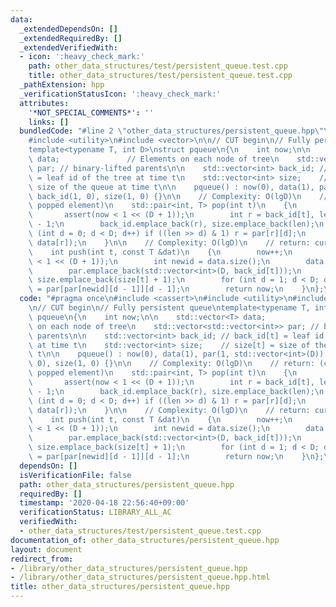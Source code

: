 ```yaml
---
data:
  _extendedDependsOn: []
  _extendedRequiredBy: []
  _extendedVerifiedWith:
  - icon: ':heavy_check_mark:'
    path: other_data_structures/test/persistent_queue.test.cpp
    title: other_data_structures/test/persistent_queue.test.cpp
  _pathExtension: hpp
  _verificationStatusIcon: ':heavy_check_mark:'
  attributes:
    '*NOT_SPECIAL_COMMENTS*': ''
    links: []
  bundledCode: "#line 2 \"other_data_structures/persistent_queue.hpp\"\n#include <cassert>\n\
    #include <utility>\n#include <vector>\n\n// CUT begin\n// Fully persistent queue\n\
    template<typename T, int D>\nstruct pqueue\n{\n    int now;\n\n    std::vector<T>\
    \ data;               // Elements on each node of tree\n    std::vector<std::vector<int>>\
    \ par; // binary-lifted parents\n\n    std::vector<int> back_id; // back_id[t]\
    \ = leaf id of the tree at time t\n    std::vector<int> size;    // size[t] =\
    \ size of the queue at time t\n\n    pqueue() : now(0), data(1), par(1, std::vector<int>(D)),\
    \ back_id(1, 0), size(1, 0) {}\n\n    // Complexity: O(lgD)\n    // return: (curret_time,\
    \ popped element)\n    std::pair<int, T> pop(int t)\n    {\n        now++;\n \
    \       assert(now < 1 << (D + 1));\n        int r = back_id[t], len = size[t]\
    \ - 1;\n        back_id.emplace_back(r), size.emplace_back(len);\n        for\
    \ (int d = 0; d < D; d++) if ((len >> d) & 1) r = par[r][d];\n        return std::make_pair(now,\
    \ data[r]);\n    }\n\n    // Complexity: O(lgD)\n    // return: curret_time\n\
    \    int push(int t, const T &dat)\n    {\n        now++;\n        assert(now\
    \ < 1 << (D + 1));\n        int newid = data.size();\n        data.emplace_back(dat);\n\
    \        par.emplace_back(std::vector<int>(D, back_id[t]));\n        back_id.emplace_back(newid),\
    \ size.emplace_back(size[t] + 1);\n        for (int d = 1; d < D; d++) par[newid][d]\
    \ = par[par[newid][d - 1]][d - 1];\n        return now;\n    }\n};\n"
  code: "#pragma once\n#include <cassert>\n#include <utility>\n#include <vector>\n\
    \n// CUT begin\n// Fully persistent queue\ntemplate<typename T, int D>\nstruct\
    \ pqueue\n{\n    int now;\n\n    std::vector<T> data;               // Elements\
    \ on each node of tree\n    std::vector<std::vector<int>> par; // binary-lifted\
    \ parents\n\n    std::vector<int> back_id; // back_id[t] = leaf id of the tree\
    \ at time t\n    std::vector<int> size;    // size[t] = size of the queue at time\
    \ t\n\n    pqueue() : now(0), data(1), par(1, std::vector<int>(D)), back_id(1,\
    \ 0), size(1, 0) {}\n\n    // Complexity: O(lgD)\n    // return: (curret_time,\
    \ popped element)\n    std::pair<int, T> pop(int t)\n    {\n        now++;\n \
    \       assert(now < 1 << (D + 1));\n        int r = back_id[t], len = size[t]\
    \ - 1;\n        back_id.emplace_back(r), size.emplace_back(len);\n        for\
    \ (int d = 0; d < D; d++) if ((len >> d) & 1) r = par[r][d];\n        return std::make_pair(now,\
    \ data[r]);\n    }\n\n    // Complexity: O(lgD)\n    // return: curret_time\n\
    \    int push(int t, const T &dat)\n    {\n        now++;\n        assert(now\
    \ < 1 << (D + 1));\n        int newid = data.size();\n        data.emplace_back(dat);\n\
    \        par.emplace_back(std::vector<int>(D, back_id[t]));\n        back_id.emplace_back(newid),\
    \ size.emplace_back(size[t] + 1);\n        for (int d = 1; d < D; d++) par[newid][d]\
    \ = par[par[newid][d - 1]][d - 1];\n        return now;\n    }\n};\n"
  dependsOn: []
  isVerificationFile: false
  path: other_data_structures/persistent_queue.hpp
  requiredBy: []
  timestamp: '2020-04-18 22:56:40+09:00'
  verificationStatus: LIBRARY_ALL_AC
  verifiedWith:
  - other_data_structures/test/persistent_queue.test.cpp
documentation_of: other_data_structures/persistent_queue.hpp
layout: document
redirect_from:
- /library/other_data_structures/persistent_queue.hpp
- /library/other_data_structures/persistent_queue.hpp.html
title: other_data_structures/persistent_queue.hpp
---
```

